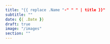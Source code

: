 ```yaml
---
title: "{{ replace .Name "-" " " | title }}"
subtitle: ""
date: {{ .Date }}
draft: true
image: "/images"
section: ""
---
```


